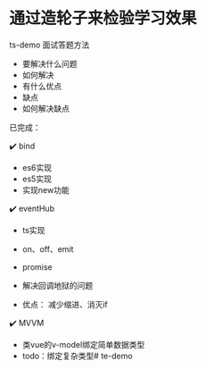 # 通过造轮子来检验学习效果
ts-demo
面试答题方法
-   要解决什么问题
-   如何解决
-   有什么优点
-   缺点
-   如何解决缺点

已完成：

✔️ bind
-   es6实现
-   es5实现
-   实现new功能

✔️ eventHub
-   ts实现
-   on、off、emit

-   promise
-   解决回调地狱的问题
-   优点： 减少缩进、消灭if

✔️ MVVM
-   类vue的v-model绑定简单数据类型
-   todo：绑定复杂类型# te-demo
